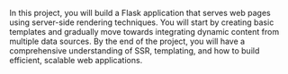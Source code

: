 In this project, you will build a Flask application that serves web pages using server-side rendering techniques.
You will start by creating basic templates and gradually move towards integrating dynamic content from multiple data sources.
By the end of the project, you will have a comprehensive understanding of SSR, templating, and how to build efficient, scalable web applications.
